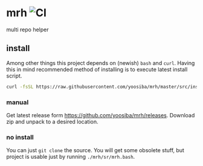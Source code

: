 # mrh ![CI](https://github.com/yoosiba/mrh/workflows/CI/badge.svg)
multi repo helper


## install
Among other things this project depends on (newish) `bash` and `curl`. Having this in mind recommended method of 
installing is to execute latest install script.

```bash
curl -fsSL https://raw.githubusercontent.com/yoosiba/mrh/master/src/installer.bash | bash
```

### manual
Get latest release form https://github.com/yoosiba/mrh/releases. Download zip and unpack to a desired location.

### no install
You can just `git clone` the source. You will get some obsolete stuff, but project is usable just by 
running `./mrh/sr/mrh.bash`.
